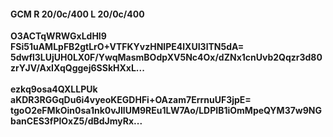 #### GCM R 20/0c/400 L 20/0c/400
**O3ACTqWRWGxLdHI9**<br/>**FSi51uAMLpFB2gtLrO+VTFKYvzHNIPE4lXUI3lTN5dA=**<br/>**5dwfl3LUjUH0LX0F/YwqMasmBOdpXV5Nc4Ox/dZNx1cnUvb2Qqzr3d80zrYJV/AxIXqQggej6SSkHXxL...**<br/><br/>
**ezkq9osa4QXLLPUk**<br/>**aKDR3RGGqDu6i4vyeoKEGDHFi+OAzam7ErrnuUF3jpE=**<br/>**tgoO2eFMkOin0sa1nk0vJIlUM9REu1LW7Ao/LDPIB1iOmMpeQYM37w9NGbanCES3fPlOxZ5/dBdJmyRx...**